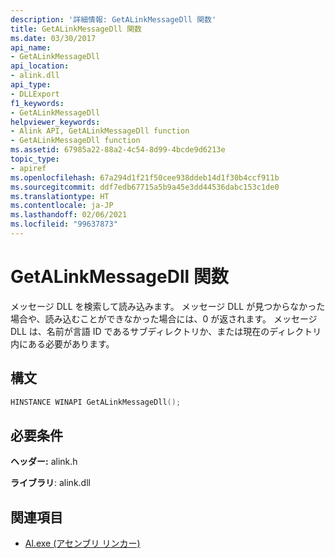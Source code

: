 ```yaml
---
description: '詳細情報: GetALinkMessageDll 関数'
title: GetALinkMessageDll 関数
ms.date: 03/30/2017
api_name:
- GetALinkMessageDll
api_location:
- alink.dll
api_type:
- DLLExport
f1_keywords:
- GetALinkMessageDll
helpviewer_keywords:
- Alink API, GetALinkMessageDll function
- GetALinkMessageDll function
ms.assetid: 67985a22-88a2-4c54-8d99-4bcde9d6213e
topic_type:
- apiref
ms.openlocfilehash: 67a294d1f21f50cee938ddeb14d1f30b4ccf911b
ms.sourcegitcommit: ddf7edb67715a5b9a45e3dd44536dabc153c1de0
ms.translationtype: HT
ms.contentlocale: ja-JP
ms.lasthandoff: 02/06/2021
ms.locfileid: "99637873"
---
```

# <a name="getalinkmessagedll-function"></a>GetALinkMessageDll 関数

メッセージ DLL を検索して読み込みます。 メッセージ DLL が見つからなかった場合や、読み込むことができなかった場合には、0 が返されます。 メッセージ DLL は、名前が言語 ID であるサブディレクトリか、または現在のディレクトリ内にある必要があります。  
  
## <a name="syntax"></a>構文  
  
```cpp  
HINSTANCE WINAPI GetALinkMessageDll();  
```  
  
## <a name="requirements"></a>必要条件  

 **ヘッダー:** alink.h  
  
 **ライブラリ**: alink.dll  
  
## <a name="see-also"></a>関連項目

- [Al.exe (アセンブリ リンカー)](../../tools/al-exe-assembly-linker.md)
